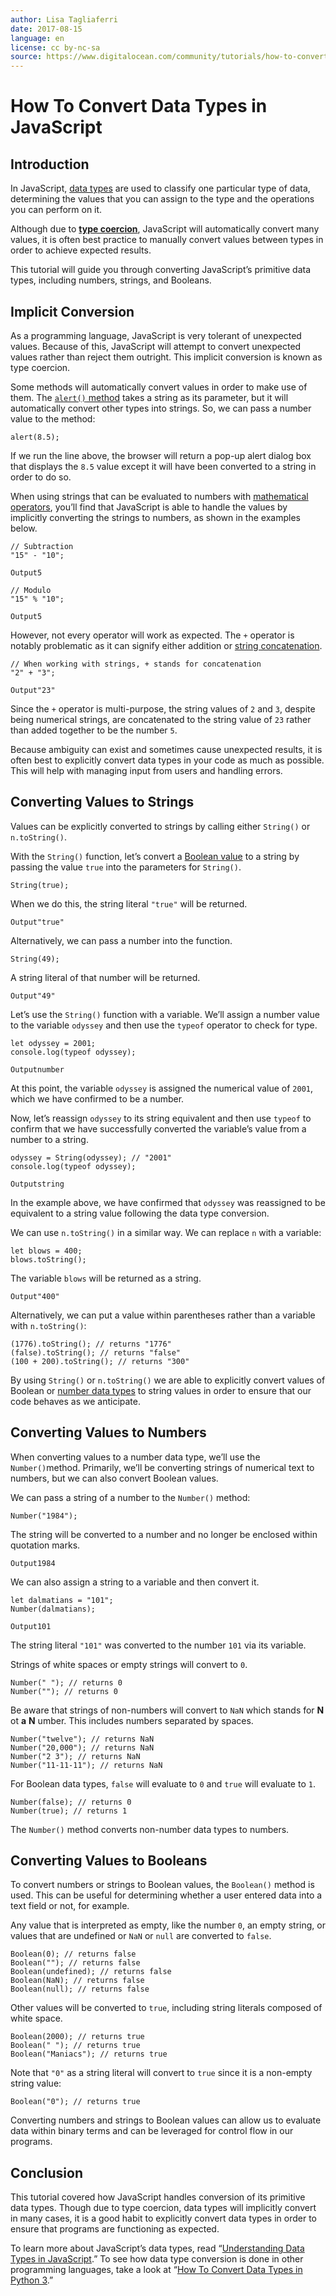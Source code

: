 ```yaml
---
author: Lisa Tagliaferri
date: 2017-08-15
language: en
license: cc by-nc-sa
source: https://www.digitalocean.com/community/tutorials/how-to-convert-data-types-in-javascript
---
```


# How To Convert Data Types in JavaScript

## Introduction

In JavaScript, [data types](understanding-data-types-in-javascript) are used to classify one particular type of data, determining the values that you can assign to the type and the operations you can perform on it.

Although due to [**type coercion**](how-to-convert-data-types-in-javascript#implicit-conversion), JavaScript will automatically convert many values, it is often best practice to manually convert values between types in order to achieve expected results.

This tutorial will guide you through converting JavaScript’s primitive data types, including numbers, strings, and Booleans.

## Implicit Conversion

As a programming language, JavaScript is very tolerant of unexpected values. Because of this, JavaScript will attempt to convert unexpected values rather than reject them outright. This implicit conversion is known as type coercion.

Some methods will automatically convert values in order to make use of them. The [`alert()` method](https://www.w3schools.com/jsref/met_win_alert.asp) takes a string as its parameter, but it will automatically convert other types into strings. So, we can pass a number value to the method:

    alert(8.5);

If we run the line above, the browser will return a pop-up alert dialog box that displays the `8.5` value except it will have been converted to a string in order to do so.

When using strings that can be evaluated to numbers with [mathematical operators](how-to-do-math-in-javascript-with-operators), you’ll find that JavaScript is able to handle the values by implicitly converting the strings to numbers, as shown in the examples below.

    // Subtraction
    "15" - "10";

    Output5

    // Modulo
    "15" % "10";

    Output5

However, not every operator will work as expected. The `+` operator is notably problematic as it can signify either addition or [string concatenation](how-to-work-with-strings-in-javascript#string-concatenation).

    // When working with strings, + stands for concatenation
    "2" + "3";

    Output"23"

Since the `+` operator is multi-purpose, the string values of `2` and `3`, despite being numerical strings, are concatenated to the string value of `23` rather than added together to be the number `5`.

Because ambiguity can exist and sometimes cause unexpected results, it is often best to explicitly convert data types in your code as much as possible. This will help with managing input from users and handling errors.

## Converting Values to Strings

Values can be explicitly converted to strings by calling either `String()` or `n.toString()`.

With the `String()` function, let’s convert a [Boolean value](understanding-data-types-in-javascript#booleans) to a string by passing the value `true` into the parameters for `String()`.

    String(true);

When we do this, the string literal `"true"` will be returned.

    Output"true"

Alternatively, we can pass a number into the function.

    String(49);

A string literal of that number will be returned.

    Output"49"

Let’s use the `String()` function with a variable. We’ll assign a number value to the variable `odyssey` and then use the `typeof` operator to check for type.

    let odyssey = 2001;
    console.log(typeof odyssey);

    Outputnumber

At this point, the variable `odyssey` is assigned the numerical value of `2001`, which we have confirmed to be a number.

Now, let’s reassign `odyssey` to its string equivalent and then use `typeof` to confirm that we have successfully converted the variable’s value from a number to a string.

    odyssey = String(odyssey); // "2001"
    console.log(typeof odyssey);

    Outputstring

In the example above, we have confirmed that `odyssey` was reassigned to be equivalent to a string value following the data type conversion.

We can use `n.toString()` in a similar way. We can replace `n` with a variable:

    let blows = 400;
    blows.toString();

The variable `blows` will be returned as a string.

    Output"400"

Alternatively, we can put a value within parentheses rather than a variable with `n.toString()`:

    (1776).toString(); // returns "1776"
    (false).toString(); // returns "false"
    (100 + 200).toString(); // returns "300"

By using `String()` or `n.toString()` we are able to explicitly convert values of Boolean or [number data types](understanding-data-types-in-javascript#numbers) to string values in order to ensure that our code behaves as we anticipate.

## Converting Values to Numbers

When converting values to a number data type, we’ll use the `Number()`method. Primarily, we’ll be converting strings of numerical text to numbers, but we can also convert Boolean values.

We can pass a string of a number to the `Number()` method:

    Number("1984");

The string will be converted to a number and no longer be enclosed within quotation marks.

    Output1984

We can also assign a string to a variable and then convert it.

    let dalmatians = "101";
    Number(dalmatians);

    Output101

The string literal `"101"` was converted to the number `101` via its variable.

Strings of white spaces or empty strings will convert to `0`.

    Number(" "); // returns 0
    Number(""); // returns 0

Be aware that strings of non-numbers will convert to `NaN` which stands for **N** ot **a**  **N** umber. This includes numbers separated by spaces.

    Number("twelve"); // returns NaN
    Number("20,000"); // returns NaN
    Number("2 3"); // returns NaN
    Number("11-11-11"); // returns NaN

For Boolean data types, `false` will evaluate to `0` and `true` will evaluate to `1`.

    Number(false); // returns 0
    Number(true); // returns 1

The `Number()` method converts non-number data types to numbers.

## Converting Values to Booleans

To convert numbers or strings to Boolean values, the `Boolean()` method is used. This can be useful for determining whether a user entered data into a text field or not, for example.

Any value that is interpreted as empty, like the number `0`, an empty string, or values that are undefined or `NaN` or `null` are converted to `false`.

    Boolean(0); // returns false
    Boolean(""); // returns false
    Boolean(undefined); // returns false
    Boolean(NaN); // returns false
    Boolean(null); // returns false

Other values will be converted to `true`, including string literals composed of white space.

    Boolean(2000); // returns true
    Boolean(" "); // returns true
    Boolean("Maniacs"); // returns true

Note that `"0"` as a string literal will convert to `true` since it is a non-empty string value:

    Boolean("0"); // returns true

Converting numbers and strings to Boolean values can allow us to evaluate data within binary terms and can be leveraged for control flow in our programs.

## Conclusion

This tutorial covered how JavaScript handles conversion of its primitive data types. Though due to type coercion, data types will implicitly convert in many cases, it is a good habit to explicitly convert data types in order to ensure that programs are functioning as expected.

To learn more about JavaScript’s data types, read “[Understanding Data Types in JavaScript](understanding-data-types-in-javascript).” To see how data type conversion is done in other programming languages, take a look at “[How To Convert Data Types in Python 3](how-to-convert-data-types-in-python-3).”
